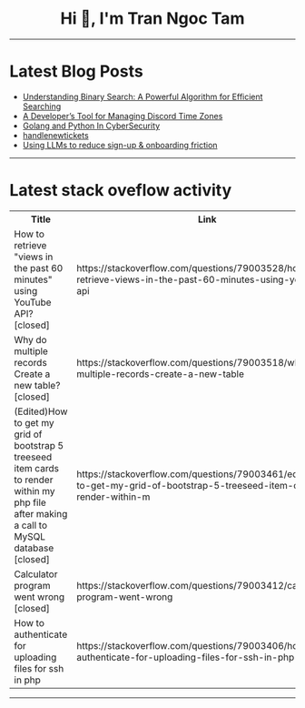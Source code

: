 <h1 align="center">Hi 👋, I'm Tran Ngoc Tam</h1>

---

# Latest Blog Posts 
<!-- BLOG-POST-LIST:START -->
- [Understanding Binary Search: A Powerful Algorithm for Efficient Searching](https://dev.to/nd_18b1e31aad9b7eca9e465a/understanding-binary-search-a-powerful-algorithm-for-efficient-searching-100k)
- [A Developer’s Tool for Managing Discord Time Zones](https://dev.to/badrnyali/a-developers-tool-for-managing-discord-time-zones-42nj)
- [Golang and Python In CyberSecurity](https://dev.to/arslan_rajpoot_8bf9292f41/golang-and-python-in-cybersecurity-2b2h)
- [handlenewtickets](https://dev.to/nicholasg/handlenewtickets-1cch)
- [Using LLMs to reduce sign-up &amp; onboarding friction](https://dev.to/punkpeye/using-llms-to-reduce-sign-up-onboarding-friction-13if)
<!-- BLOG-POST-LIST:END -->

---

# Latest stack oveflow activity
<table>
  <tr><th>Title</th><th>Link</th></tr>
  <!-- STACKOVERFLOW:START --><tr><td>How to retrieve &quot;views in the past 60 minutes&quot; using YouTube API? [closed]</td><td>https://stackoverflow.com/questions/79003528/how-to-retrieve-views-in-the-past-60-minutes-using-youtube-api</td></tr><tr><td>Why do multiple records Create a new table? [closed]</td><td>https://stackoverflow.com/questions/79003518/why-do-multiple-records-create-a-new-table</td></tr><tr><td>&lpar;Edited&rpar;How to get my grid of bootstrap 5 treeseed item cards to render within my php file after making a call to MySQL database [closed]</td><td>https://stackoverflow.com/questions/79003461/editedhow-to-get-my-grid-of-bootstrap-5-treeseed-item-cards-to-render-within-m</td></tr><tr><td>Calculator program went wrong [closed]</td><td>https://stackoverflow.com/questions/79003412/calculator-program-went-wrong</td></tr><tr><td>How to authenticate for uploading files for ssh in php</td><td>https://stackoverflow.com/questions/79003406/how-to-authenticate-for-uploading-files-for-ssh-in-php</td></tr><!-- STACKOVERFLOW:END -->
</table>

---



